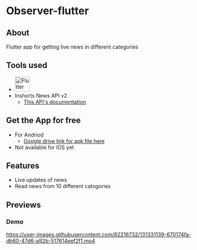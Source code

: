 # Observer-flutter

## About

Flutter app for getting live news in different categories

## Tools used

 - <img src="https://img.icons8.com/color/452/flutter.png" alt="Flutter" width="40" height="40"/>
 - Inshorts News API v2
   - [This API's documentation](https://github.com/sumitkolhe/inshorts-api-v2)

## Get the App for free
 - For Andriod
    - [Google drive link for apk file here](https://drive.google.com/file/d/133Iy13nv9SM2fNBGGUOAynKOxjBnVgRW/view?usp=sharing)
 - Not available for IOS yet

## Features
- Live updates of news
- Read news from 10 different catogories 

## Previews

### Demo



https://user-images.githubusercontent.com/82216732/131331139-670174fa-db60-47d6-a92b-517614eef2f1.mp4

